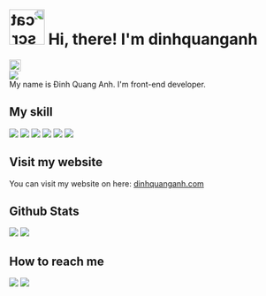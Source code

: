 # <img src="https://emoji.gg/assets/emoji/9442-cat-scratch.gif" width="64px" height="64px" alt="cat_scratch" style="transform: rotateY(180deg)"> Hi, there! I'm dinhquanganh

[<img src="https://komarev.com/ghpvc/?username=dinhquanganh&color=blue" height="21" style="position: relative; top: 1px">](https://github.com/dinhquanganh)
<br/>
<img src="https://contrib.rocks/image?repo=dinhquanganh/dinhquanganh" align="center">
<br/>
My name is Đinh Quang Anh. I'm front-end developer.

## My skill

[<img src="https://img.shields.io/badge/html5-%23E34F26.svg?style=for-the-badge&logo=html5&logoColor=white">](https://en.wikipedia.org/wiki/HTML5)
[<img src="https://img.shields.io/badge/css3-%231572B6.svg?style=for-the-badge&logo=css3&logoColor=white">](https://en.wikipedia.org/wiki/CSS)
[<img src="https://img.shields.io/badge/javascript-%23323330.svg?style=for-the-badge&logo=javascript&logoColor=%23F7DF1E">](javascript.com)
[<img src="https://img.shields.io/badge/react-%2320232a.svg?style=for-the-badge&logo=react&logoColor=%2361DAFB">](https://reactjs.org/)
[<img src="https://img.shields.io/badge/tailwindcss-%2338B2AC.svg?style=for-the-badge&logo=tailwind-css&logoColor=white">](https://tailwindcss.com/)
[<img src="https://img.shields.io/badge/node.js-6DA55F?style=for-the-badge&logo=node.js&logoColor=white">](https://nodejs.org/en/)
[](https://nextjs.org/)

## Visit my website

You can visit my website on here: [dinhquanganh.com](https://dinhquanganh.com)

## Github Stats

<img src="https://github-readme-stats.vercel.app/api?username=dinhquanganh&theme=react&show_icons=true&count_private=true">
<img src="https://github-readme-stats.vercel.app/api/top-langs/?username=dinhquanganh&theme=react&layout=compact&langs_count=10">

## How to reach me

[<img src="https://img.shields.io/badge/Gmail-D14836?style=for-the-badge&logo=gmail&logoColor=white">](dinhquanganhdev@gmail.com)
[<img src="https://img.shields.io/badge/Facebook-%231877F2.svg?style=for-the-badge&logo=Facebook&logoColor=white">](https://www.facebook.com/pastetu)
